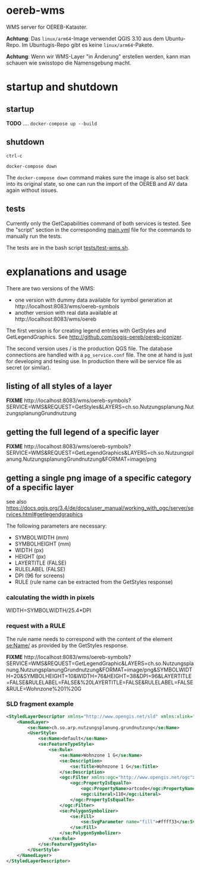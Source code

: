 # oereb-wms
WMS server for OEREB-Kataster.

**Achtung**: Das `linux/arm64`-Image verwendet QGIS 3.10 aus dem Ubuntu-Repo. Im Ubuntugis-Repo gibt es keine `linux/arm64`-Pakete.

**Achtung**: Wenn wir WMS-Layer "in Änderung" erstellen werden, kann man schauen wie swisstopo die Namensgebung macht.

# startup and shutdown

## startup
**TODO**  .... `docker-compose up --build`

## shutdown
```
ctrl-c
```

```
docker-compose down
```

The `docker-compose down` command makes sure the image is also set back into its original state, so one can run the import of the OEREB and AV data again without issues.

## tests
Currently only the GetCapabilities command of both services is tested. See the "script" section in the corresponding [main.yml](.github/workflows/main.yml) file for the commands to manually run the tests.

The tests are in the bash script [tests/test-wms.sh](tests/test-wms.sh).

# explanations and usage
There are two versions of the WMS:
* one version with dummy data available for symbol generation at http://localhost:8083/wms/oereb-symbols
* another version with real data available at http://localhost:8083/wms/oereb

The first version is for creating legend entries with GetStyles and GetLegendGraphics. See http://github.com/sogis-oereb/oereb-iconizer. 

The second version uses / is the production QGS file. The database connections are handled with a `pg_service.conf` file. The one at hand is just for developing and tesing use. In production there will be service file as secret (or similar).

## listing of all styles of a layer
**FIXME** http://localhost:8083/wms/oereb-symbols?SERVICE=WMS&REQUEST=GetStyles&LAYERS=ch.so.Nutzungsplanung.NutzungsplanungGrundnutzung

## getting the full legend of a specific layer
**FIXME** http://localhost:8083/wms/oereb-symbols?SERVICE=WMS&REQUEST=GetLegendGraphics&LAYERS=ch.so.Nutzungsplanung.NutzungsplanungGrundnutzung&FORMAT=image/png

## getting a single png image of a specific category of a specific layer
see also https://docs.qgis.org/3.4/de/docs/user_manual/working_with_ogc/server/services.html#getlegendgraphics

The following parameters are necessary:
* SYMBOLWIDTH (mm)
* SYMBOLHEIGHT (mm)
* WIDTH (px)
* HEIGHT (px)
* LAYERTITLE (FALSE)
* RULELABEL (FALSE)
* DPI (96 for screens)
* RULE (rule name can be extracted from the GetStyles response)

### calculating the width in pixels
WIDTH=SYMBOLWIDTH/25.4*DPI

### request with a RULE
The rule name needs to correspond with the content of the element <se:Name/> as provided by the GetStyles response.

**FIXME** http://localhost:8083/wms/oereb-symbols?SERVICE=WMS&REQUEST=GetLegendGraphic&LAYERS=ch.so.Nutzungsplanung.NutzungsplanungGrundnutzung&FORMAT=image/png&SYMBOLWIDTH=20&SYMBOLHEIGHT=10&WIDTH=76&HEIGHT=38&DPI=96&LAYERTITLE=FALSE&RULELABEL=FALSE&%20LAYERTITLE=FALSE&RULELABEL=FALSE&RULE=Wohnzone%201%20G

### SLD fragment example
```xml
<StyledLayerDescriptor xmlns="http://www.opengis.net/sld" xmlns:xlink="http://www.w3.org/1999/xlink" xmlns:xsi="http://www.w3.org/2001/XMLSchema-instance" xsi:schemaLocation="http://www.opengis.net/sld http://schemas.opengis.net/sld/1.1.0/StyledLayerDescriptor.xsd" xmlns:se="http://www.opengis.net/se" version="1.1.0" xmlns:ogc="http://www.opengis.net/ogc">
    <NamedLayer>
        <se:Name>ch.so.arp.nutzungsplanung.grundnutzung</se:Name>
        <UserStyle>
            <se:Name>default</se:Name>
            <se:FeatureTypeStyle>
                <se:Rule>
                    <se:Name>Wohnzone 1 G</se:Name>
                    <se:Description>
                        <se:Title>Wohnzone 1 G</se:Title>
                    </se:Description>
                    <ogc:Filter xmlns:ogc="http://www.opengis.net/ogc">
                        <ogc:PropertyIsEqualTo>
                            <ogc:PropertyName>artcode</ogc:PropertyName>
                            <ogc:Literal>110</ogc:Literal>
                        </ogc:PropertyIsEqualTo>
                    </ogc:Filter>
                    <se:PolygonSymbolizer>
                        <se:Fill>
                            <se:SvgParameter name="fill">#ffff33</se:SvgParameter>
                        </se:Fill>
                    </se:PolygonSymbolizer>
                </se:Rule>
            </se:FeatureTypeStyle>
        </UserStyle>
    </NamedLayer>
</StyledLayerDescriptor>
```
